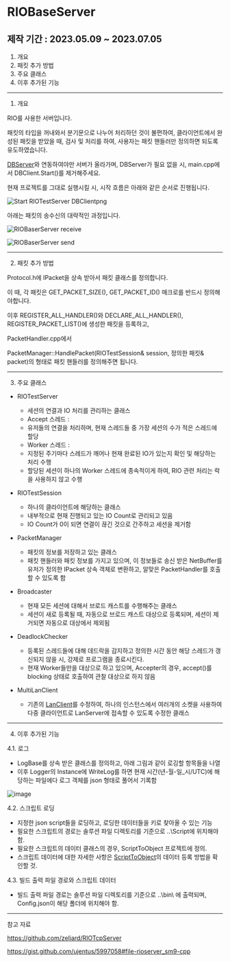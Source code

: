 # RIOBaseServer

## 제작 기간 : 2023.05.09 ~ 2023.07.05

 1. 개요
 2. 패킷 추가 방법
 3. 주요 클래스
 4. 이후 추가된 기능

---

1. 개요

RIO를 사용한 서버입니다.

패킷의 타입을 꺼내와서 분기문으로 나누어 처리하던 것이 불편하여, 클라이언트에서 완성된 패킷을 받았을 때, 검사 및 처리를 하여, 사용자는 패킷 핸들러만 정의하면 되도록 유도하였습니다.

[DBServer](https://github.com/m5623skhj/DBConnector)와 연동하여야만 서버가 올라가며, DBServer가 필요 없을 시, main.cpp에서 DBClient.Start()를 제거해주세요.

현재 프로젝트를 그대로 실행시킬 시, 시작 흐름은 아래와 같은 순서로 진행됩니다.

![Start RIOTestServer   DBClientpng](https://github.com/m5623skhj/RIOServerTest/assets/42509418/58160c6c-0ebf-470b-9890-7461670c3a9e)

아래는 패킷의 송수신의 대략적인 과정입니다.

![RIOBaserServer receive](https://github.com/m5623skhj/RIOServerTest/assets/42509418/5c368a04-99f3-4ce1-a528-a5a72f3e5403)

![RIOBaserServer send](https://github.com/m5623skhj/RIOServerTest/assets/42509418/de342382-2823-4c67-8a4a-4b4cc4b858bd)

---

2. 패킷 추가 방법

Protocol.h에 IPacket을 상속 받아서 패킷 클래스를 정의합니다.

이 때, 각 패킷은 GET_PACKET_SIZE(), GET_PACKET_ID() 매크로를 반드시 정의해야합니다.

이후 REGISTER_ALL_HANDLER()와 DECLARE_ALL_HANDLER(), REGISTER_PACKET_LIST()에 생성한 패킷을 등록하고,

PacketHandler.cpp에서

PacketManager::HandlePacket(RIOTestSession& session, 정의한 패킷& packet)의 형태로 패킷 핸들러를 정의해주면 됩니다.

---

3. 주요 클래스

* RIOTestServer
  * 세션의 연결과 IO 처리를 관리하는 클래스
  * Accept 스레드 :
  * 유저들의 연결을 처리하며, 현재 스레드들 중 가장 세션의 수가 적은 스레드에 할당
  * Worker 스레드 :
  * 지정된 주기마다 스레드가 깨어나 현재 완료된 IO가 있는지 확인 및 해당하는 처리 수행
  * 할당된 세션이 하나의 Worker 스레드에 종속적이게 하여, RIO 관련 처리는 락을 사용하지 않고 수행
 
* RIOTestSession
  * 하나의 클라이언트에 해당하는 클래스
  * 내부적으로 현재 진행되고 있는 IO Count로 관리되고 있음
  * IO Count가 0이 되면 연결이 끊긴 것으로 간주하고 세션을 제거함

* PacketManager
  * 패킷의 정보를 저장하고 있는 클래스
  * 패킷 핸들러와 패킷 정보를 가지고 있으며, 이 정보들로 송신 받은 NetBuffer를 유저가 정의한 IPacket 상속 객체로 변환하고, 알맞은 PacketHandler를 호출할 수 있도록 함

* Broadcaster
  * 현재 모든 세션에 대해서 브로드 캐스트를 수행해주는 클래스
  * 세션이 새로 등록될 때, 자동으로 브로드 캐스트 대상으로 등록되며, 세션이 제거되면 자동으로 대상에서 제외됨

* DeadlockChecker
  * 등록된 스레드들에 대해 데드락을 감지하고 정의한 시간 동안 해당 스레드가 갱신되지 않을 시, 강제로 프로그램을 종료시킨다.
  * 현재 Worker들만을 대상으로 하고 있으며, Accepter의 경우, accept()를 blocking 상태로 호출하여 관찰 대상으로 하지 않음

* MultiLanClient
  * 기존의 [LanClient](https://github.com/m5623skhj/BackupFolder2/tree/master/LanClient)를 수정하여, 하나의 인스턴스에서 여러개의 소켓을 사용하여 다중 클라이언트로 LanServer에 접속할 수 있도록 수정한 클래스

---

4. 이후 추가된 기능

4.1. 로그
* LogBase를 상속 받은 클래스를 정의하고, 아래 그림과 같이 로깅할 항목들을 나열
* 이후 Logger의 Instance에 WriteLog를 하면 현재 시간(년-월-일_시/UTC)에 해당하는 파일에다 로그 객체를 json 형태로 풀어서 기록함

![image](https://github.com/m5623skhj/RIOServerTest/assets/42509418/08b08090-b160-4c16-a3b8-e6f1b719ae6e)

4.2. 스크립트 로딩
* 지정한 json script들을 로딩하고, 로딩한 데이터들을 키로 찾아올 수 있는 기능
* 필요한 스크립트의 경로는 솔루션 파일 디렉토리를 기준으로 \..\Script에 위치해야 함.
* 필요한 스크립트의 데이터 클래스의 경우, ScriptToObject 프로젝트에 정의.
* 스크립트 데이터에 대한 자세한 사항은 [ScriptToObject](https://github.com/m5623skhj/ScriptToObject)의 데이터 등록 방법을 확인할 것.

4.3. 빌드 출력 파일 경로와 스크립트 데이터
* 빌드 출력 파일 경로는 솔루션 파일 디렉토리를 기준으로 \..\bin\ 에 출력되며, Config.json이 해당 폴더에 위치해야 함.

---

참고 자료

https://github.com/zeliard/RIOTcpServer

https://gist.github.com/ujentus/5997058#file-rioserver_sm9-cpp
